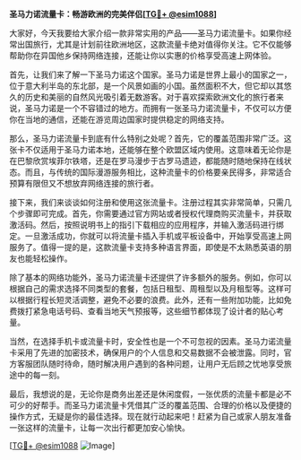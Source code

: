 **圣马力诺流量卡：畅游欧洲的完美伴侣[[TG💪+ @esim1088](https://t.me/s/esim1088)]**

大家好，今天我要给大家介绍一款非常实用的产品——圣马力诺流量卡。如果你经常出国旅行，尤其是计划前往欧洲地区，这款流量卡绝对值得你关注。它不仅能够帮助你在异国他乡保持网络连接，还能让你以实惠的价格享受高速上网体验。

首先，让我们来了解一下圣马力诺这个国家。圣马力诺是世界上最小的国家之一，位于意大利半岛的东北部，是一个风景如画的小国。虽然面积不大，但它却以其悠久的历史和美丽的自然风光吸引着无数游客。对于喜欢探索欧洲文化的旅行者来说，圣马力诺是一个不容错过的地方。而拥有一张圣马力诺流量卡，不仅可以方便你在当地的通信，还能在游览周边国家时提供稳定的网络支持。

那么，圣马力诺流量卡到底有什么特别之处呢？首先，它的覆盖范围非常广泛。这张卡不仅适用于圣马力诺本地，还能够在整个欧盟区域内使用。这意味着无论你是在巴黎欣赏埃菲尔铁塔，还是在罗马漫步于古罗马遗迹，都能随时随地保持在线状态。而且，与传统的国际漫游服务相比，这种流量卡的价格要亲民得多，非常适合预算有限但又不想放弃网络连接的旅行者。

接下来，我们来谈谈如何注册和使用这张流量卡。注册过程其实非常简单，只需几个步骤即可完成。首先，你需要通过官方网站或者授权代理商购买流量卡，并获取激活码。然后，按照说明书上的指引下载相应的应用程序，并输入激活码进行绑定。一旦激活成功，你就可以将流量卡插入手机或平板设备中，开始享受高速上网服务了。值得一提的是，这款流量卡支持多种语言界面，即使是不太熟悉英语的朋友也能轻松操作。

除了基本的网络功能外，圣马力诺流量卡还提供了许多额外的服务。例如，你可以根据自己的需求选择不同类型的套餐，包括日租型、周租型以及月租型等。这样可以根据行程长短灵活调整，避免不必要的浪费。此外，还有一些附加功能，比如免费拨打紧急电话号码、查看当地天气预报等，这些细节都体现了设计者的贴心考量。

当然，在选择手机卡或流量卡时，安全性也是一个不可忽视的因素。圣马力诺流量卡采用了先进的加密技术，确保用户的个人信息和交易数据不会被泄露。同时，官方客服团队随时待命，随时解决用户遇到的各种问题，让用户无后顾之忧地享受旅途中的每一刻。

最后，我想说的是，无论你是商务出差还是休闲度假，一张优质的流量卡都是必不可少的好帮手。而圣马力诺流量卡凭借其广泛的覆盖范围、合理的价格以及便捷的操作方式，无疑是你的最佳选择。现在就行动起来吧！赶紧为自己或家人朋友准备一张这样的流量卡，让每一次出行都更加安心愉快。

[[TG💪+ @esim1088](https://t.me/s/esim1088) ![Image](https://i.postimg.cc/4NQfJmqS/Snipaste-2025-05-13-00-14-12.png)]